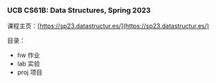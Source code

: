 ### UCB CS61B: Data Structures, Spring 2023

课程主页：[https://sp23.datastructur.es/](https://sp23.datastructur.es/)

目录：
- hw 作业
- lab 实验
- proj 项目